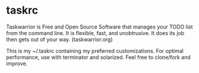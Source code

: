 # taskrc

Taskwarrior is Free and Open Source Software that manages your TODO list from the command line. It is flexible, fast, and unobtrusive. It does its job then gets out of your way. (taskwarrior.org)

This is my ~/.taskrc containing my preferred customizations. For optimal performance, use with terminator and solarized. Feel free to clone/fork and improve.
